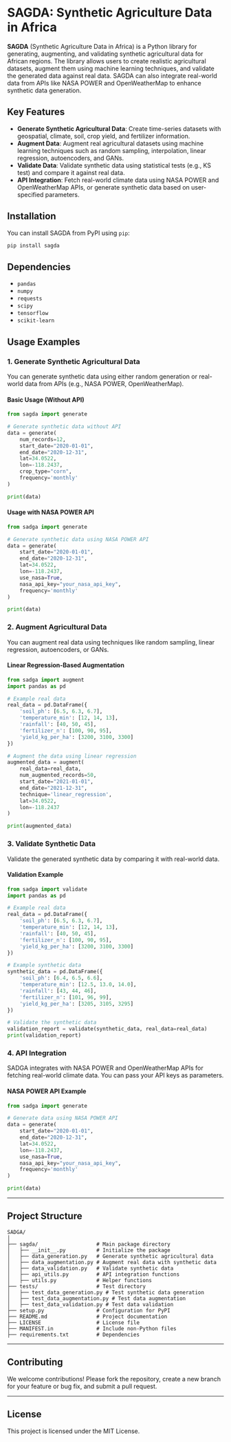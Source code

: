 # **SAGDA**: Synthetic Agriculture Data in Africa

**SAGDA** (Synthetic Agriculture Data in Africa) is a Python library for generating, augmenting, and validating synthetic agricultural data for African regions. The library allows users to create realistic agricultural datasets, augment them using machine learning techniques, and validate the generated data against real data. SAGDA can also integrate real-world data from APIs like NASA POWER and OpenWeatherMap to enhance synthetic data generation.

## **Key Features**

- **Generate Synthetic Agricultural Data**: Create time-series datasets with geospatial, climate, soil, crop yield, and fertilizer information.
- **Augment Data**: Augment real agricultural datasets using machine learning techniques such as random sampling, interpolation, linear regression, autoencoders, and GANs.
- **Validate Data**: Validate synthetic data using statistical tests (e.g., KS test) and compare it against real data.
- **API Integration**: Fetch real-world climate data using NASA POWER and OpenWeatherMap APIs, or generate synthetic data based on user-specified parameters.

## **Installation**

You can install SAGDA from PyPI using `pip`:

```bash
pip install sagda
```

## **Dependencies**

- `pandas`
- `numpy`
- `requests`
- `scipy`
- `tensorflow`
- `scikit-learn`

## **Usage Examples**

### **1. Generate Synthetic Agricultural Data**

You can generate synthetic data using either random generation or real-world data from APIs (e.g., NASA POWER, OpenWeatherMap).

#### **Basic Usage** (Without API)

```python
from sagda import generate

# Generate synthetic data without API
data = generate(
    num_records=12,
    start_date="2020-01-01",
    end_date="2020-12-31",
    lat=34.0522,
    lon=-118.2437,
    crop_type="corn",
    frequency='monthly'
)

print(data)
```

#### **Usage with NASA POWER API**

```python
from sadga import generate

# Generate synthetic data using NASA POWER API
data = generate(
    start_date="2020-01-01",
    end_date="2020-12-31",
    lat=34.0522,
    lon=-118.2437,
    use_nasa=True,
    nasa_api_key="your_nasa_api_key",
    frequency='monthly'
)

print(data)
```

### **2. Augment Agricultural Data**

You can augment real data using techniques like random sampling, linear regression, autoencoders, or GANs.

#### **Linear Regression-Based Augmentation**

```python
from sadga import augment
import pandas as pd

# Example real data
real_data = pd.DataFrame({
    'soil_ph': [6.5, 6.3, 6.7],
    'temperature_min': [12, 14, 13],
    'rainfall': [40, 50, 45],
    'fertilizer_n': [100, 90, 95],
    'yield_kg_per_ha': [3200, 3100, 3300]
})

# Augment the data using linear regression
augmented_data = augment(
    real_data=real_data,
    num_augmented_records=50,
    start_date="2021-01-01",
    end_date="2021-12-31",
    technique='linear_regression',
    lat=34.0522,
    lon=-118.2437
)

print(augmented_data)
```

### **3. Validate Synthetic Data**

Validate the generated synthetic data by comparing it with real-world data.

#### **Validation Example**

```python
from sadga import validate
import pandas as pd

# Example real data
real_data = pd.DataFrame({
    'soil_ph': [6.5, 6.3, 6.7],
    'temperature_min': [12, 14, 13],
    'rainfall': [40, 50, 45],
    'fertilizer_n': [100, 90, 95],
    'yield_kg_per_ha': [3200, 3100, 3300]
})

# Example synthetic data
synthetic_data = pd.DataFrame({
    'soil_ph': [6.4, 6.5, 6.6],
    'temperature_min': [12.5, 13.0, 14.0],
    'rainfall': [43, 44, 46],
    'fertilizer_n': [101, 96, 99],
    'yield_kg_per_ha': [3205, 3105, 3295]
})

# Validate the synthetic data
validation_report = validate(synthetic_data, real_data=real_data)
print(validation_report)
```

### **4. API Integration**

SADGA integrates with NASA POWER and OpenWeatherMap APIs for fetching real-world climate data. You can pass your API keys as parameters.

#### **NASA POWER API Example**

```python
from sadga import generate

# Generate data using NASA POWER API
data = generate(
    start_date="2020-01-01",
    end_date="2020-12-31",
    lat=34.0522,
    lon=-118.2437,
    use_nasa=True,
    nasa_api_key="your_nasa_api_key",
    frequency='monthly'
)

print(data)
```

---

## **Project Structure**

```
SADGA/
│
├── sagda/                   # Main package directory
│   ├── __init__.py          # Initialize the package
│   ├── data_generation.py   # Generate synthetic agricultural data
│   ├── data_augmentation.py # Augment real data with synthetic data
│   ├── data_validation.py   # Validate synthetic data
│   ├── api_utils.py         # API integration functions
│   ├── utils.py             # Helper functions
├── tests/                   # Test directory
│   ├── test_data_generation.py # Test synthetic data generation
│   ├── test_data_augmentation.py # Test data augmentation
│   ├── test_data_validation.py # Test data validation
├── setup.py                 # Configuration for PyPI
├── README.md                # Project documentation
├── LICENSE                  # License file
├── MANIFEST.in              # Include non-Python files
├── requirements.txt         # Dependencies
```

---

## **Contributing**

We welcome contributions! Please fork the repository, create a new branch for your feature or bug fix, and submit a pull request.

---

## **License**

This project is licensed under the MIT License.
